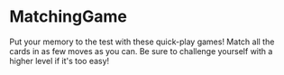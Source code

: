 # MatchingGame
Put your memory to the test with these quick-play games! Match all the cards in as few moves as you can. Be sure to challenge yourself with a higher level if it's too easy!
